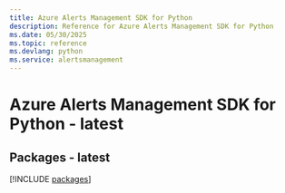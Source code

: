 ```yaml
---
title: Azure Alerts Management SDK for Python
description: Reference for Azure Alerts Management SDK for Python
ms.date: 05/30/2025
ms.topic: reference
ms.devlang: python
ms.service: alertsmanagement
---
```

# Azure Alerts Management SDK for Python - latest
## Packages - latest
[!INCLUDE [packages](alerts-management-index.md)]